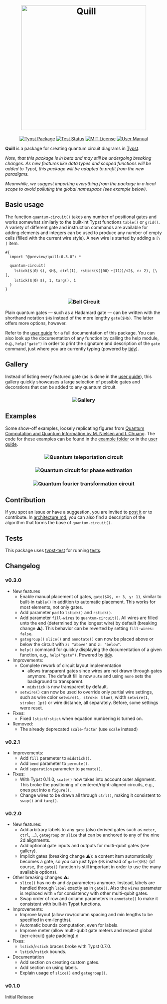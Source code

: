 <h1 align="center">
  <img alt="Quill" src="docs/images/logo.svg" style="max-width: 100%; width: 300pt">
</h1>

<div align="center">

[![Typst Package](https://img.shields.io/badge/dynamic/toml?url=https%3A%2F%2Fraw.githubusercontent.com%2FMc-Zen%2Fquill%2Fmain%2Ftypst.toml&query=%24.package.version&prefix=v&logo=typst&label=package&color=239DAD)](https://typst.app/universe/package/quill)
[![Test Status](https://github.com/Mc-Zen/quill/actions/workflows/run_tests.yml/badge.svg)](https://github.com/Mc-Zen/quill/actions/workflows/run_tests.yml)
[![MIT License](https://img.shields.io/badge/license-MIT-blue)](https://github.com/Mc-Zen/quill/blob/main/LICENSE)
[![User Manual](https://img.shields.io/badge/manual-.pdf-purple)][guide]

</div>


**Quill** is a package for creating quantum circuit diagrams in [Typst](https://typst.app/). 


_Note, that this package is in beta and may still be undergoing breaking changes. As new features like data types and scoped functions will be added to Typst, this package will be adapted to profit from the new paradigms._

_Meanwhile, we suggest importing everything from the package in a local scope to avoid polluting the global namespace (see example below)._


## Basic usage

The function `quantum-circuit()` takes any number of positional gates and works somewhat similarly to the built-int Typst functions `table()` or `grid()`. A variety of different gate and instruction commands are available for adding elements and integers can be used to produce any number of empty cells (filled with the current wire style). A new wire is started by adding a `[\ ]` item. 

```typ
#{
  import "@preview/quill:0.3.0": *

  quantum-circuit(
    lstick($|0〉$), $H$, ctrl(1), rstick($(|00〉+|11〉)/√2$, n: 2), [\ ],
    lstick($|0〉$), 1, targ(), 1
  )
}
```
<h3 align="center">
  <img alt="Bell Circuit" src="docs/images/bell.svg">
</h3>

Plain quantum gates — such as a Hadamard gate — can be written with the shorthand notation `$H$` instead of the more lengthy `gate($H$)`. The latter offers more options, however. 

Refer to the [user guide][guide] for a full documentation of this package. You can also look up the documentation of any function by calling the help module, e.g., `help("gate")` in order to print the signature and description of the `gate` command, just where you are currently typing (powered by [tidy][tidy]). 

## Gallery

Instead of listing every featured gate (as is done in the [user guide][guide]), this gallery quickly showcases a large selection of possible gates and decorations that can be added to any quantum circuit. 

<h3 align="center">
  <img alt="Gallery" src="docs/images/gallery.svg" />
</h3>



## Examples

Some show-off examples, loosely replicating figures from [Quantum Computation and Quantum Information by M. Nielsen and I. Chuang](https://www.cambridge.org/highereducation/books/quantum-computation-and-quantum-information/01E10196D0A682A6AEFFEA52D53BE9AE#overview). The code for these examples can be found in the [example folder](./examples/) or in the [user guide][guide]. 

<h3 align="center">
  <img alt="Quantum teleportation circuit" src="docs/images/teleportation.svg">
</h3>
<h3 align="center">
  <img alt="Quantum circuit for phase estimation" src="docs/images/phase-estimation.svg">
</h3>
<h3 align="center">
  <img alt="Quantum fourier transformation circuit" src="docs/images/qft.svg">
</h3>

## Contribution

If you spot an issue or have a suggestion, you are invited to [post it](https://github.com/Mc-Zen/quill/issues) or to contribute. In [architecture.md](docs/architecture.md), you can also find a description of the algorithm that forms the base of `quantum-circuit()`. 

## Tests
This package uses [typst-test](https://github.com/tingerrr/typst-test/) for running [tests](tests/). 


## Changelog

### v0.3.0
- New features
  - Enable manual placement of gates, `gate($X$, x: 3, y: 1)`, similar to built-in `table()` in addition to automatic placement. This works for most elements, not only gates. 
  - Add parameter `pad` to `lstick()` and `rstick()`. 
  - Add parameter `fill-wires` to `quantum-circuit()`. All wires are filled unto the end (determined by the longest wire) by default (breaking change ⚠️). This behavior can be reverted by setting `fill-wires: false`. 
  - `gategroup()` `slice()` and `annotate()` can now be placed above or below the circuit with `z: "above"` and `z: "below"`.
  - `help()` command for quickly displaying the documentation of a given function, e.g., `help("gate")`. Powered by [tidy][tidy]. 
- Improvements:
  - Complete rework of circuit layout implementation
    - allows transparent gates since wires are not drawn through gates anymore. The default fill is now `auto` and using `none` sets the background to transparent. 
    - `midstick` is now transparent by default. 
  - `setwire()` can now be used to override only partial wire settings, such as wire color `setwire(1, stroke: blue)`, width `setwire(1, stroke: 1pt)` or wire distance, all separately. Before, some settings were reset. 
- Fixes:
  - Fixed `lstick`/`rstick` when equation numbering is turned on. 
- Removed:
  - The already deprecated `scale-factor` (use `scale` instead)

### v0.2.1
- Improvements:
  - Add `fill` parameter to `midstick()`. 
  - Add `bend` parameter to `permute()`. 
  - Add `separation` parameter to `permute()`. 
- Fixes:
  - With Typst 0.11.0, `scale()` now takes into account outer alignment. This broke the positioning of centered/right-aligned circuits, e.g., ones put into a `figure()`. 
  - Change wires to be drawn all through `ctrl()`, making it consistent to `swap()` and `targ()`. 


### v0.2.0
- New features:
  - Add arbitrary labels to any `gate` (also derived gates such as `meter`, `ctrl`, ...), `gategroup` or `slice` that can be anchored to any of the nine 2d alignments. 
  - Add optional gate inputs and outputs for multi-qubit gates (see gallery).
  - Implicit gates (breaking change ⚠️): a content item automatically becomes a gate, so you can just type `$H$` instead of `gate($H$)` (of course, the `gate()` function is still important in order to use the many available options). 
- Other breaking changes ⚠️: 
  - `slice()` has no `dx` and `dy` parameters anymore. Instead, labels are handled through `label` exactly as in `gate()`. Also the `wires` parameter is replaced with `n` for consistency with other multi-qubit gates. 
  - Swap order of row and column parameters in `annotate()` to make it consistent with built-in Typst functions. 
- Improvements: 
  - Improve layout (allow row/column spacing and min lengths to be specified in em-lengths).
  - Automatic bounds computation, even for labels. 
  - Improve meter (allow multi-qubit gate meters and respect global (per-circuit) gate padding).d
- Fixes:
  - `lstick`/`rstick` braces broke with Typst 0.7.0.
  - `lstick`/`rstick` bounds.
- Documentation
  - Add section on creating custom gates. 
  - Add section on using labels. 
  - Explain usage of `slice()` and `gategroup()`.
  <!-- - Add Tips and tricks section -->

### v0.1.0

Initial Release


[guide]: https://github.com/Mc-Zen/quill/releases/download/v0.3.0/quill-guide.pdf
[tidy]: https://github.com/Mc-Zen/tidy